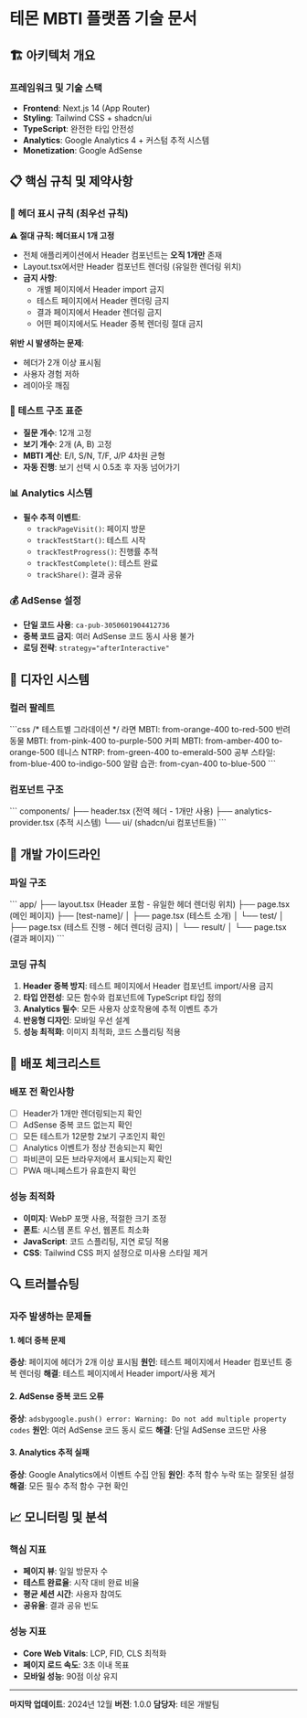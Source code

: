 # 테몬 MBTI 플랫폼 기술 문서

## 🏗️ 아키텍처 개요

### 프레임워크 및 기술 스택
- **Frontend**: Next.js 14 (App Router)
- **Styling**: Tailwind CSS + shadcn/ui
- **TypeScript**: 완전한 타입 안전성
- **Analytics**: Google Analytics 4 + 커스텀 추적 시스템
- **Monetization**: Google AdSense

## 📋 핵심 규칙 및 제약사항

### 🎯 헤더 표시 규칙 (최우선 규칙)
**⚠️ 절대 규칙: 헤더표시 1개 고정**
- 전체 애플리케이션에서 Header 컴포넌트는 **오직 1개만** 존재
- Layout.tsx에서만 Header 컴포넌트 렌더링 (유일한 렌더링 위치)
- **금지 사항**:
  - 개별 페이지에서 Header import 금지
  - 테스트 페이지에서 Header 렌더링 금지  
  - 결과 페이지에서 Header 렌더링 금지
  - 어떤 페이지에서도 Header 중복 렌더링 절대 금지

**위반 시 발생하는 문제**:
- 헤더가 2개 이상 표시됨
- 사용자 경험 저하
- 레이아웃 깨짐

### 🧪 테스트 구조 표준
- **질문 개수**: 12개 고정
- **보기 개수**: 2개 (A, B) 고정
- **MBTI 계산**: E/I, S/N, T/F, J/P 4차원 균형
- **자동 진행**: 보기 선택 시 0.5초 후 자동 넘어가기

### 📊 Analytics 시스템
- **필수 추적 이벤트**:
  - `trackPageVisit()`: 페이지 방문
  - `trackTestStart()`: 테스트 시작
  - `trackTestProgress()`: 진행률 추적
  - `trackTestComplete()`: 테스트 완료
  - `trackShare()`: 결과 공유

### 💰 AdSense 설정
- **단일 코드 사용**: `ca-pub-3050601904412736`
- **중복 코드 금지**: 여러 AdSense 코드 동시 사용 불가
- **로딩 전략**: `strategy="afterInteractive"`

## 🎨 디자인 시스템

### 컬러 팔레트
\`\`\`css
/* 테스트별 그라데이션 */
라면 MBTI: from-orange-400 to-red-500
반려동물 MBTI: from-pink-400 to-purple-500
커피 MBTI: from-amber-400 to-orange-500
테니스 NTRP: from-green-400 to-emerald-500
공부 스타일: from-blue-400 to-indigo-500
알람 습관: from-cyan-400 to-blue-500
\`\`\`

### 컴포넌트 구조
\`\`\`
components/
├── header.tsx (전역 헤더 - 1개만 사용)
├── analytics-provider.tsx (추적 시스템)
└── ui/ (shadcn/ui 컴포넌트들)
\`\`\`

## 🔧 개발 가이드라인

### 파일 구조
\`\`\`
app/
├── layout.tsx (Header 포함 - 유일한 헤더 렌더링 위치)
├── page.tsx (메인 페이지)
├── [test-name]/
│   ├── page.tsx (테스트 소개)
│   └── test/
│       ├── page.tsx (테스트 진행 - 헤더 렌더링 금지)
│       └── result/
│           └── page.tsx (결과 페이지)
\`\`\`

### 코딩 규칙
1. **Header 중복 방지**: 테스트 페이지에서 Header 컴포넌트 import/사용 금지
2. **타입 안전성**: 모든 함수와 컴포넌트에 TypeScript 타입 정의
3. **Analytics 필수**: 모든 사용자 상호작용에 추적 이벤트 추가
4. **반응형 디자인**: 모바일 우선 설계
5. **성능 최적화**: 이미지 최적화, 코드 스플리팅 적용

## 🚀 배포 체크리스트

### 배포 전 확인사항
- [ ] Header가 1개만 렌더링되는지 확인
- [ ] AdSense 중복 코드 없는지 확인
- [ ] 모든 테스트가 12문항 2보기 구조인지 확인
- [ ] Analytics 이벤트가 정상 전송되는지 확인
- [ ] 파비콘이 모든 브라우저에서 표시되는지 확인
- [ ] PWA 매니페스트가 유효한지 확인

### 성능 최적화
- **이미지**: WebP 포맷 사용, 적절한 크기 조정
- **폰트**: 시스템 폰트 우선, 웹폰트 최소화
- **JavaScript**: 코드 스플리팅, 지연 로딩 적용
- **CSS**: Tailwind CSS 퍼지 설정으로 미사용 스타일 제거

## 🔍 트러블슈팅

### 자주 발생하는 문제들

#### 1. 헤더 중복 문제
**증상**: 페이지에 헤더가 2개 이상 표시됨
**원인**: 테스트 페이지에서 Header 컴포넌트 중복 렌더링
**해결**: 테스트 페이지에서 Header import/사용 제거

#### 2. AdSense 중복 코드 오류
**증상**: `adsbygoogle.push() error: Warning: Do not add multiple property codes`
**원인**: 여러 AdSense 코드 동시 로드
**해결**: 단일 AdSense 코드만 사용

#### 3. Analytics 추적 실패
**증상**: Google Analytics에서 이벤트 수집 안됨
**원인**: 추적 함수 누락 또는 잘못된 설정
**해결**: 모든 필수 추적 함수 구현 확인

## 📈 모니터링 및 분석

### 핵심 지표
- **페이지 뷰**: 일일 방문자 수
- **테스트 완료율**: 시작 대비 완료 비율
- **평균 세션 시간**: 사용자 참여도
- **공유율**: 결과 공유 빈도

### 성능 지표
- **Core Web Vitals**: LCP, FID, CLS 최적화
- **페이지 로드 속도**: 3초 이내 목표
- **모바일 성능**: 90점 이상 유지

---

**마지막 업데이트**: 2024년 12월
**버전**: 1.0.0
**담당자**: 테몬 개발팀

